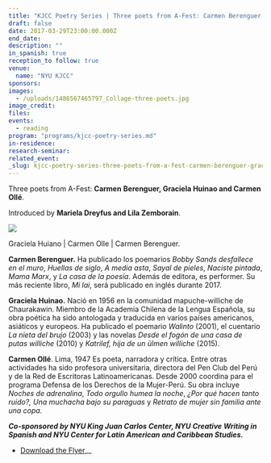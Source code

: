 ```yaml
---
title: "KJCC Poetry Series | Three poets from A-Fest: Carmen Berenguer, Graciela Huinao and Carmen Ollé"
draft: false
date: 2017-03-29T23:00:00.000Z
end_date:
description: ""
in_spanish: true
reception_to follow: true
venue:
  name: "NYU KJCC"
sponsors:
images:
  - /uploads/1486567465797_Collage-three-poets.jpg
image_credit:
files:
events:
  - reading
program: "programs/kjcc-poetry-series.md"
in-residence:
research-seminar:
related_event:
_slug: kjcc-poetry-series-three-poets-from-a-fest-carmen-berenguer-graciela-huinao-and-carmen-ollé
---
```


Three poets from A-Fest: **Carmen** **Berenguer, Graciela Huinao and Carmen Ollé**.

Introduced by **Mariela Dreyfus and Lila Zemborain**.

![](/uploads/1486567511768_Collage-three-poets.jpg)

<figcaption>Graciela Huiano | Carmen Olle | Carmen Berenguer.</figcaption>



**Carmen Berenguer.** Ha publicado los poemarios _Bobby Sands desfallece en el muro_, _Huellas de siglo_, _A media asta_, _Sayal de pieles_, _Naciste pintada_, _Mama Marx_, y _La casa de la poesía_. Además de editora, es performer. Su más reciente libro, _Mi lai_, será publicado en inglés durante 2017.

**Graciela Huinao.** Nació en 1956 en la comunidad mapuche-williche de Chaurakawin. Miembro de la Academia Chilena de la Lengua Española, su obra poética ha sido antologada y traducida en varios países americanos, asiáticos y europeos. Ha publicado el poemario _Walinto_ (2001), el cuentario _La nieta del brujo_ (2003) y las novelas _Desde el fogón de una casa de putas williche_ (2010) y _Katrilef, hija de un ülmen williche_ (2015).

**Carmen Ollé**. Lima, 1947 Es poeta, narradora y crítica. Entre otras actividades ha sido profesora universitaria, directora del Pen Club del Perú y de la Red de Escritoras Latinoamericanas. Desde 2000 coordina para el programa Defensa de los Derechos de la Mujer-Perú. Su obra incluye _Noches de adrenalina_, _Todo orgullo humea la noche_, _¿Por qué hacen tanto ruido?, Una muchacha bajo su paraguas_ y _Retrato de mujer sin familia ante una copa._

****_Co-sponsored by NYU King Juan Carlos Center, NYU Creative Writing in Spanish and NYU Center for Latin American and Caribbean Studies._****

*   __[](https://gallery.mailchimp.com/55b38b94d1c1feb1d3742d3d2/uploads/e9430943-9584-4002-8ea0-b546eeaec4e7.jpg)__[Download the Flyer](https://gallery.mailchimp.com/55b38b94d1c1feb1d3742d3d2/uploads/e9430943-9584-4002-8ea0-b546eeaec4e7.jpg)__


